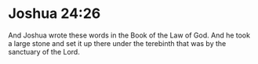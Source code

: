 # Joshua 24:26

And Joshua wrote these words in the Book of the Law of God. And he took a large stone and set it up there under the terebinth that was by the sanctuary of the Lord.
